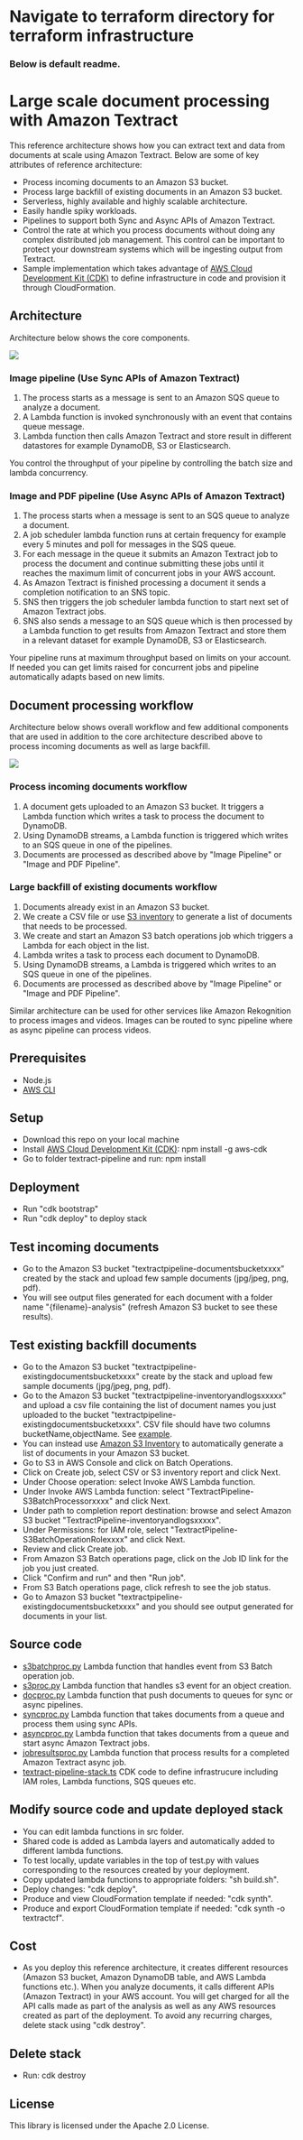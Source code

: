 # Navigate to terraform directory for terraform infrastructure

### Below is default readme.
# Large scale document processing with Amazon Textract

This reference architecture shows how you can extract text and data from documents at scale using Amazon Textract. Below are some of key attributes of reference architecture:
- Process incoming documents to an Amazon S3 bucket.
- Process large backfill of existing documents in an Amazon S3 bucket.
- Serverless, highly available and highly scalable architecture.
- Easily handle spiky workloads.
- Pipelines to support both Sync and Async APIs of Amazon Textract.
- Control the rate at which you process documents without doing any complex distributed job management. This control can be important to protect your downstream systems which will be ingesting output from Textract.
- Sample implementation which takes advantage of [AWS Cloud Development Kit (CDK)](https://docs.aws.amazon.com/cdk/latest/guide/home.html) to define infrastructure in code and provision it through CloudFormation.

## Architecture

Architecture below shows the core components. 

![](arch.png)

### Image pipeline (Use Sync APIs of Amazon Textract)
1. The process starts as a message is sent to an Amazon SQS queue to analyze a document.
2. A Lambda function is invoked synchronously with an event that contains queue message.
3. Lambda function then calls Amazon Textract and store result in different datastores for example DynamoDB, S3 or Elasticsearch.

You control the throughput of your pipeline by controlling the batch size and lambda concurrency.

### Image and PDF pipeline (Use Async APIs of Amazon Textract)

1. The process starts when a message is sent to an SQS queue to analyze a document.
2. A job scheduler lambda function runs at certain frequency for example every 5 minutes and poll for messages in the SQS queue.
3. For each message in the queue it submits an Amazon Textract job to process the document and continue submitting these jobs until it reaches the maximum limit of concurrent jobs in your AWS account.
4. As Amazon Textract is finished processing a document it sends a completion notification to an SNS topic.
5. SNS then triggers the job scheduler lambda function to start next set of Amazon Textract jobs.
6. SNS also sends a message to an SQS queue which is then processed by a Lambda function to get results from Amazon Textract and store them in a relevant dataset for example DynamoDB, S3 or Elasticsearch.

Your pipeline runs at maximum throughput based on limits on your account. If needed you can get limits raised for concurrent jobs and pipeline automatically adapts based on new limits.

## Document processing workflow

Architecture below shows overall workflow and few additional components that are used in addition to the core architecture described above to process incoming documents as well as large backfill.

![](arch-complete.png)

### Process incoming documents workflow
1. A document gets uploaded to an Amazon S3 bucket. It triggers a Lambda function which writes a task to process the document to DynamoDB.
2. Using DynamoDB streams, a Lambda function is triggered which writes to an SQS queue in one of the pipelines.
3. Documents are processed as described above by "Image Pipeline" or "Image and PDF Pipeline".

### Large backfill of existing documents workflow
1. Documents already exist in an Amazon S3 bucket.
2. We create a CSV file or use [S3 inventory](https://docs.aws.amazon.com/AmazonS3/latest/dev/storage-inventory.html) to generate a list of documents that needs to be processed.
3. We create and start an Amazon S3 batch operations job which triggers a Lambda for each object in the list.
4. Lambda writes a task to process each document to DynamoDB.
5. Using DynamoDB streams, a Lambda is triggered which writes to an SQS queue in one of the pipelines.
6. Documents are processed as described above by "Image Pipeline" or "Image and PDF Pipeline".

Similar architecture can be used for other services like Amazon Rekognition to process images and videos. Images can be routed to sync pipeline where as async pipeline can process videos.

## Prerequisites

- Node.js
- [AWS CLI](https://docs.aws.amazon.com/cli/latest/userguide/cli-chap-install.html)

## Setup

- Download this repo on your local machine
- Install [AWS Cloud Development Kit (CDK)](https://docs.aws.amazon.com/cdk/latest/guide/what-is.html): npm install -g aws-cdk
- Go to folder textract-pipeline and run: npm install

## Deployment
- Run "cdk bootstrap"
- Run "cdk deploy" to deploy stack

## Test incoming documents
- Go to the Amazon S3 bucket "textractpipeline-documentsbucketxxxx" created by the stack and upload few sample documents (jpg/jpeg, png, pdf).
- You will see output files generated for each document with a folder name "{filename}-analysis" (refresh Amazon S3 bucket to see these results).

## Test existing backfill documents
- Go to the Amazon S3 bucket "textractpipeline-existingdocumentsbucketxxxx" create by the stack and upload few sample documents (jpg/jpeg, png, pdf).
- Go to the Amazon S3 bucket "textractpipeline-inventoryandlogsxxxxx" and upload a csv file containing the list of document names you just uploaded to the bucket "textractpipeline-existingdocumentsbucketxxxx". CSV file should have two columns bucketName,objectName. See [example](./inventory-test.csv).
- You can instead use [Amazon S3 Inventory](https://docs.aws.amazon.com/AmazonS3/latest/dev/storage-inventory.html) to automatically generate a list of documents in your Amazon S3 bucket.
- Go to S3 in AWS Console and click on Batch Operations.
- Click on Create job, select CSV or S3 inventory report and click Next.
- Under Choose operation: select Invoke AWS Lambda function.
- Under Invoke AWS Lambda function: select "TextractPipeline-S3BatchProcessorxxxx" and click Next.
- Under path to completion report destination: browse and select Amazon S3 bucket "TextractPipeline-inventoryandlogsxxxxx".
- Under Permissions: for IAM role, select "TextractPipeline-S3BatchOperationRolexxxx" and click Next.
- Review and click Create job.
- From Amazon S3 Batch operations page, click on the Job ID link for the job you just created.
- Click "Confirm and run" and then "Run job".
- From S3 Batch operations page, click refresh to see the job status.
- Go to Amazon S3 bucket "textractpipeline-existingdocumentsbucketxxxx" and you should see output generated for documents in your list.

## Source code
- [s3batchproc.py](./src/s3batchproc.py) Lambda function that handles event from S3 Batch operation job.
- [s3proc.py](./src/s3proc.py) Lambda function that handles s3 event for an object creation.
- [docproc.py](./src/docproc.py) Lambda function that push documents to queues for sync or async pipelines.
- [syncproc.py](./src/syncproc.py) Lambda function that takes documents from a queue and process them using sync APIs.
- [asyncproc.py](./src/asyncproc.py) Lambda function that takes documents from a queue and start async Amazon Textract jobs.
- [jobresultsproc.py](./src/jobresultsproc.py) Lambda function that process results for a completed Amazon Textract async job.
- [textract-pipeline-stack.ts](./textract-pipeline/lib/textract-pipeline-stack.ts) CDK code to define infrastrucure including IAM roles, Lambda functions, SQS queues etc.

## Modify source code and update deployed stack
- You can edit lambda functions in src folder.
- Shared code is added as Lambda layers and automatically added  to different lambda functions.
- To test locally, update variables in the top of test.py with values corresponding to the resources created by your deployment.
- Copy updated lambda functions to appropriate folders: "sh build.sh".
- Deploy changes: "cdk deploy".
- Produce and view CloudFormation template if needed: "cdk synth".
- Produce and export CloudFormation template if needed: "cdk synth -o textractcf".

## Cost
- As you deploy this reference architecture, it creates different resources (Amazon S3 bucket, Amazon DynamoDB table, and AWS Lambda functions etc.). When you analyze documents, it calls different APIs (Amazon Textract) in your AWS account. You will get charged for all the API calls made as part of the analysis as well as any AWS resources created as part of the deployment. To avoid any recurring charges, delete stack using "cdk destroy".

## Delete stack
- Run: cdk destroy

## License

This library is licensed under the Apache 2.0 License. 
